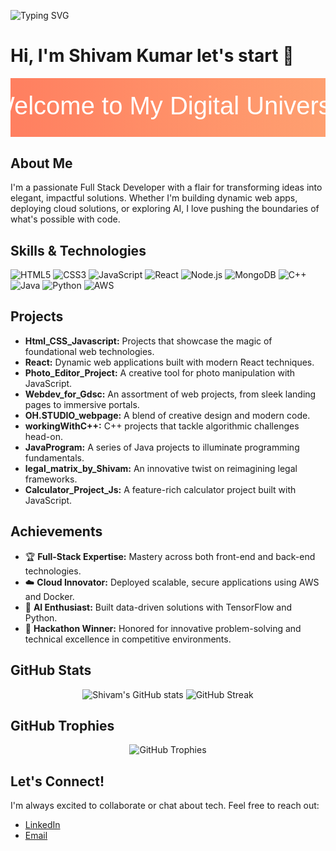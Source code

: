 <!-- Dynamic Typing Effect -->
![Typing SVG](https://readme-typing-svg.herokuapp.com?lines=Welcome+to+My+Digital+Universe!;I'm+Shivam+Kumar;Transforming+ideas+into+code;Let's+Build+the+Future!&center=true&width=800&height=100)

# Hi, I'm Shivam Kumar let's start 👋

<!-- Animated SVG Banner -->
<div align="center">
  <svg width="800" height="150" xmlns="http://www.w3.org/2000/svg">
    <defs>
      <linearGradient id="gradient" x1="0%" y1="0%" x2="100%" y2="0%">
        <stop offset="0%" stop-color="#ff7e5f">
          <animate attributeName="stop-color" values="#ff7e5f;#feb47b;#ff7e5f" dur="4s" repeatCount="indefinite"/>
        </stop>
        <stop offset="100%" stop-color="#feb47b">
          <animate attributeName="stop-color" values="#feb47b;#ff7e5f;#feb47b" dur="4s" repeatCount="indefinite"/>
        </stop>
      </linearGradient>
    </defs>
    <rect width="800" height="150" fill="url(#gradient)"/>
    <text x="50%" y="50%" dominant-baseline="middle" text-anchor="middle" font-size="40" fill="#fff" font-family="Arial, sans-serif">
      Welcome to My Digital Universe
    </text>
  </svg>
</div>

## About Me
I'm a passionate Full Stack Developer with a flair for transforming ideas into elegant, impactful solutions. Whether I'm building dynamic web apps, deploying cloud solutions, or exploring AI, I love pushing the boundaries of what's possible with code.

## Skills & Technologies
<div>
  <img src="https://img.shields.io/badge/-HTML5-E34F26?style=for-the-badge&logo=html5&logoColor=white" alt="HTML5">
  <img src="https://img.shields.io/badge/-CSS3-1572B6?style=for-the-badge&logo=css3" alt="CSS3">
  <img src="https://img.shields.io/badge/-JavaScript-F7DF1E?style=for-the-badge&logo=javascript&logoColor=black" alt="JavaScript">
  <img src="https://img.shields.io/badge/-React-61DAFB?style=for-the-badge&logo=react" alt="React">
  <img src="https://img.shields.io/badge/-Node.js-339933?style=for-the-badge&logo=node-dot-js" alt="Node.js">
  <img src="https://img.shields.io/badge/-MongoDB-47A248?style=for-the-badge&logo=mongodb" alt="MongoDB">
  <img src="https://img.shields.io/badge/-C++-00599C?style=for-the-badge&logo=cplusplus" alt="C++">
  <img src="https://img.shields.io/badge/-Java-007396?style=for-the-badge&logo=java" alt="Java">
  <img src="https://img.shields.io/badge/-Python-3776AB?style=for-the-badge&logo=python" alt="Python">
  <img src="https://img.shields.io/badge/-AWS-232F3E?style=for-the-badge&logo=amazon-aws" alt="AWS">
</div>

## Projects
- **Html_CSS_Javascript:** Projects that showcase the magic of foundational web technologies.
- **React:** Dynamic web applications built with modern React techniques.
- **Photo_Editor_Project:** A creative tool for photo manipulation with JavaScript.
- **Webdev_for_Gdsc:** An assortment of web projects, from sleek landing pages to immersive portals.
- **OH.STUDIO_webpage:** A blend of creative design and modern code.
- **workingWithC++:** C++ projects that tackle algorithmic challenges head-on.
- **JavaProgram:** A series of Java projects to illuminate programming fundamentals.
- **legal_matrix_by_Shivam:** An innovative twist on reimagining legal frameworks.
- **Calculator_Project_Js:** A feature-rich calculator project built with JavaScript.

## Achievements
- 🏆 **Full-Stack Expertise:** Mastery across both front-end and back-end technologies.
- ☁️ **Cloud Innovator:** Deployed scalable, secure applications using AWS and Docker.
- 🤖 **AI Enthusiast:** Built data-driven solutions with TensorFlow and Python.
- 🥇 **Hackathon Winner:** Honored for innovative problem-solving and technical excellence in competitive environments.

## GitHub Stats
<div align="center">
  <img src="https://github-readme-stats.vercel.app/api?username=Shivam-kumar-3198&show_icons=true&theme=dark" alt="Shivam's GitHub stats">
  <img src="https://github-readme-streak-stats.herokuapp.com/?user=Shivam-kumar-3198&theme=dark" alt="GitHub Streak">
</div>

## GitHub Trophies
<div align="center">
  <img src="https://github-profile-trophy.vercel.app/?username=Shivam-kumar-3198" alt="GitHub Trophies">
</div>

## Let's Connect!
I'm always excited to collaborate or chat about tech. Feel free to reach out:
- [LinkedIn]([https://www.linkedin.com/in/shivam-kumar-49b414279])
- [Email](mailto:thisisshivamkumar8840@gmail.com)
